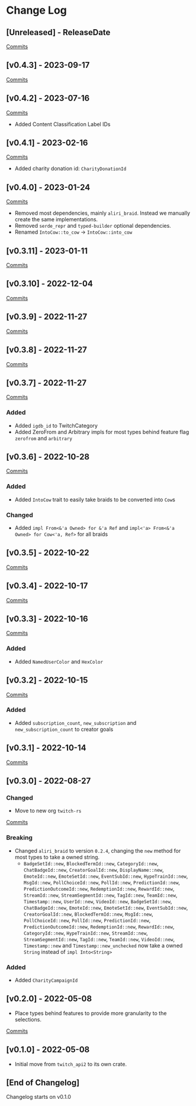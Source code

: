 # Change Log

<!-- next-header -->

## [Unreleased] - ReleaseDate

[Commits](https://github.com/twitch-rs/twitch_types/compare/v0.4.3...Unreleased)

## [v0.4.3] - 2023-09-17

[Commits](https://github.com/twitch-rs/twitch_types/compare/v0.4.2...v0.4.3)

## [v0.4.2] - 2023-07-16

[Commits](https://github.com/twitch-rs/twitch_types/compare/v0.4.1...v0.4.2)

- Added Content Classification Label IDs

## [v0.4.1] - 2023-02-16

[Commits](https://github.com/twitch-rs/twitch_types/compare/v0.4.0...v0.4.1)

- Added charity donation id: `CharityDonationId`

## [v0.4.0] - 2023-01-24

[Commits](https://github.com/twitch-rs/twitch_types/compare/v0.3.11...v0.4.0)

- Removed most dependencies, mainly `aliri_braid`. Instead we manually create the same implementations.
- Removed `serde_repr` and `typed-builder` optional dependencies.
- Renamed `IntoCow::to_cow` -> `IntoCow::into_cow`

## [v0.3.11] - 2023-01-11

[Commits](https://github.com/twitch-rs/twitch_types/compare/v0.3.10...v0.3.11)

## [v0.3.10] - 2022-12-04

[Commits](https://github.com/twitch-rs/twitch_types/compare/v0.3.9...v0.3.10)

## [v0.3.9] - 2022-11-27

[Commits](https://github.com/twitch-rs/twitch_types/compare/v0.3.8...v0.3.9)

## [v0.3.8] - 2022-11-27

[Commits](https://github.com/twitch-rs/twitch_types/compare/v0.3.7...v0.3.8)

## [v0.3.7] - 2022-11-27

[Commits](https://github.com/twitch-rs/twitch_types/compare/v0.3.6...v0.3.7)

### Added

- Added `igdb_id` to TwitchCategory
- Added ZeroFrom and Arbitrary impls for most types behind feature flag `zerofrom` and `arbitrary`

## [v0.3.6] - 2022-10-28

[Commits](https://github.com/twitch-rs/twitch_types/compare/v0.3.5...v0.3.6)

### Added

- Added `IntoCow` trait to easily take braids to be converted into `Cow`s

### Changed

- Added `impl From<&'a Owned> for &'a Ref` and `impl<'a> From<&'a Owned> for Cow<'a, Ref>` for all braids

## [v0.3.5] - 2022-10-22

[Commits](https://github.com/twitch-rs/twitch_types/compare/v0.3.4...v0.3.5)

## [v0.3.4] - 2022-10-17

[Commits](https://github.com/twitch-rs/twitch_types/compare/v0.3.3...v0.3.4)

## [v0.3.3] - 2022-10-16

[Commits](https://github.com/twitch-rs/twitch_types/compare/v0.3.2...v0.3.3)

### Added

- Added `NamedUserColor` and `HexColor`

## [v0.3.2] - 2022-10-15

[Commits](https://github.com/twitch-rs/twitch_types/compare/v0.3.1...v0.3.2)

### Added

- Added `subscription_count`, `new_subscription` and `new_subscription_count` to creator goals

## [v0.3.1] - 2022-10-14

[Commits](https://github.com/twitch-rs/twitch_types/compare/v0.3.0...v0.3.1)

## [v0.3.0] - 2022-08-27

### Changed

- Move to new org `twitch-rs`

[Commits](https://github.com/twitch-rs/twitch_types/compare/v0.2.0...v0.3.0)

### Breaking

- Changed `aliri_braid` to version `0.2.4`, changing the `new` method for most types to take a owned string.
  - `BadgeSetId::new`, `BlockedTermId::new`, `CategoryId::new`, `ChatBadgeId::new`, `CreatorGoalId::new`,
    `DisplayName::new`, `EmoteId::new`, `EmoteSetId::new`, `EventSubId::new`, `HypeTrainId::new`,
    `MsgId::new`, `PollChoiceId::new`, `PollId::new`, `PredictionId::new`, `PredictionOutcomeId::new`,
    `RedemptionId::new`, `RewardId::new`, `StreamId::new`, `StreamSegmentId::new`, `TagId::new`,
    `TeamId::new`, `Timestamp::new`, `UserId::new`, `VideoId::new`, `BadgeSetId::new`,
    `ChatBadgeId::new`, `EmoteId::new`, `EmoteSetId::new`, `EventSubId::new`, `CreatorGoalId::new`,
    `BlockedTermId::new`, `MsgId::new`, `PollChoiceId::new`, `PollId::new`, `PredictionId::new`,
    `PredictionOutcomeId::new`, `RedemptionId::new`, `RewardId::new`, `CategoryId::new`, `HypeTrainId::new`,
    `StreamId::new`, `StreamSegmentId::new`, `TagId::new`, `TeamId::new`, `VideoId::new`,
    `Timestamp::new` and `Timestamp::new_unchecked` now take a owned `String` instead of `impl Into<String>`

### Added

- Added `CharityCampaignId`

## [v0.2.0] - 2022-05-08

- Place types behind features to provide more granularity to the selections.

[Commits](https://github.com/twitch-rs/twitch_types/compare/v0.1.0...v0.2.0)

## [v0.1.0] - 2022-05-08

- Initial move from `twitch_api2` to its own crate.

## [End of Changelog]

Changelog starts on v0.1.0
